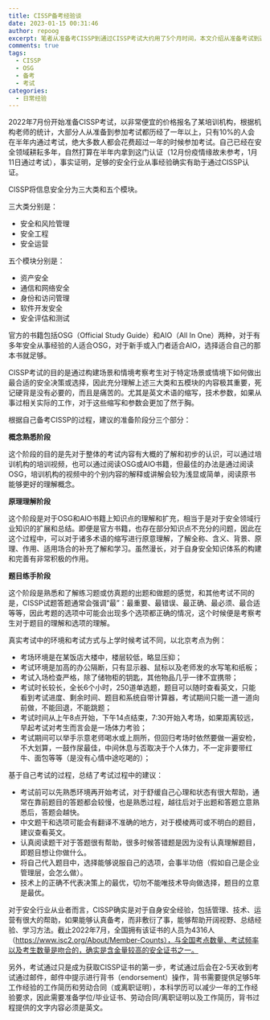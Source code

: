 ```yaml
---
title: CISSP备考经验谈
date: 2023-01-15 00:31:46
author: repoog
excerpt: 笔者从准备考CISSP到通过CISSP考试大约用了5个月时间，本文介绍从准备考试到通过考试总结的一些CISSP认证的考试经验。
comments: true
tags:
  - CISSP
  - OSG
  - 备考
  - 考试
categories:
  - 日常经验
---
```


2022年7月份开始准备CISSP考试，以非常便宜的价格报名了某培训机构，根据机构老师的统计，大部分人从准备到参加考试都历经了一年以上，只有10%的人会在半年内通过考试，绝大多数人都会花费超过一年的时候参加考试。自己已经在安全领域耕耘多年，自然打算在半年内拿到这门认证（12月份疫情缘故未参考，1月11日通过考试），事实证明，足够的安全行业从事经验确实有助于通过CISSP认证。

CISSP将信息安全分为三大类和五个模块。

三大类分别是：

* 安全和风险管理
* 安全工程
* 安全运营

五个模块分别是：

* 资产安全
* 通信和网络安全
* 身份和访问管理
* 软件开发安全
* 安全评估和测试

官方的书籍包括OSG（Official Study Guide）和AIO（All In One）两种，对于有多年安全从事经验的人适合OSG，对于新手或入门者适合AIO，选择适合自己的那本书就足够。

CISSP考试的目的是通过构建场景和情境考察考生对于特定场景或情境下如何做出最合适的安全决策或选择，因此充分理解上述三大类和五模块的内容极其重要，死记硬背是没有必要的，而且是痛苦的。尤其是英文术语的缩写，技术参数，如果从事过相关实际的工作，对于这些缩写和参数会更加了然于胸。

根据自己备考CISSP的过程，建议的准备阶段分三个部分：

**概念熟悉阶段**

这个阶段的目的是先对于整体的考试内容有大概的了解和初步的认识，可以通过培训机构的培训视频，也可以通过阅读OSG或AIO书籍，但最佳的办法是通过阅读OSG，培训机构的视频中的个别内容的解释或讲解会较为浅显或简单，阅读原书能够更好的理解概念。

**原理理解阶段**

这个阶段是对于OSG和AIO书籍上知识点的理解和扩充，相当于是对于安全领域行业知识的扩展和总结。即便是官方书籍，也存在部分知识点不充分的问题，因此在这个过程中，可以对于诸多术语的缩写进行原意理解，了解全称、含义、背景、原理、作用、适用场合的补充了解和学习。虽然漫长，对于自身安全知识体系的构建和完善有非常积极的作用。

**题目练手阶段**

这个阶段是熟悉和了解练习题或仿真题的出题和做题的感觉，和其他考试不同的是，CISSP试题答题通常会强调“最”：最重要、最错误、最正确、最必须、最合适等等，因此考题的选项中可能会出现多个选项都正确的情况，这个时候便是考察考生对于题目的理解和选项的理解。

真实考试中的环境和考试方式与上学时候考试不同，以北京考点为例：

* 考场环境是在某饭店大楼中，楼层较低，略显压抑；
* 考试环境是加高的办公隔断，只有显示器、鼠标以及老师发的水写笔和纸板；
* 考试入场检查严格，除了储物柜的钥匙，其他物品几乎一律不宜携带；
* 考试时长较长，全长6个小时，250道单选题，题目可以随时查看英文，只能看到考试进度、剩余时间、题目和系统自带计算器，考试期间只能一道一道向前做，不能回退，不能跳题；
* 考试时间从上午8点开始，下午14点结束，7:30开始入考场，如果距离较远，早起考试对考生而言会是一场体力考验；
* 考试期间可以举手示意老师喝水或上厕所，但回归考场时依然要做一遍安检，不大划算，一鼓作尿最佳，中间休息与否取决于个人体力，不一定非要带红牛、面包等等（是没有心情中途吃喝的）；

基于自己考试的过程，总结了考试过程中的建议：

* 考试前可以先熟悉环境再开始考试，对于舒缓自己心理和状态有很大帮助，通常在靠前题目的答题都会较慢，也是熟悉过程，越往后对于出题和答题立意熟悉后，答题会越快。
* 中文题干和选项可能会有翻译不准确的地方，对于模棱两可或不明白的题目，建议查看英文。
* 认真阅读题干对于答题很有帮助，很多时候答错题是因为没有认真理解题目，即题目想让你做什么。
* 将自己代入题目中，选择能够说服自己的选项，会事半功倍（假如自己是企业管理层，会怎么做）。
* 技术上的正确不代表决策上的最优，切勿不能唯技术导向做选择，题目的立意是最优。

对于安全行业从业者而言，CISSP确实是对于自身安全经验，包括管理、技术、运营有很大的帮助，如果能够认真备考，而非敷衍了事，能够帮助开阔视野、总结经验、学习方法。截止2022年7月，全国拥有该证书的人员为4316人（https://www.isc2.org/About/Member-Counts），与全国考点数量、考试频率以及考生数量是吻合的，确实是含金量较高的安全证书之一。

另外，考试通过只是成为获取CISSP证书的第一步，考试通过后会在2-5天收到考试通过邮件，邮件中提示进行背书（endorsement）操作，背书需要提供足够5年工作经验的工作简历和劳动合同（或离职证明），本科学历可以减少一年的工作经验要求，因此需要准备学位/毕业证书、劳动合同/离职证明以及工作简历，背书过程提供的文字内容必须是英文。